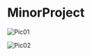# MinorProject

![Pic01](https://user-images.githubusercontent.com/67116952/236369790-8654c0b2-a5e0-4fe6-9cf6-9ad8324acc13.png)

![Pic02](https://user-images.githubusercontent.com/67116952/236369861-3a94fce4-36fe-4d99-a0c6-2d8a7b5d6abe.png)


